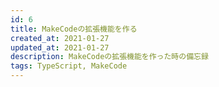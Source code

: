 ```yaml
---
id: 6
title: MakeCodeの拡張機能を作る
created_at: 2021-01-27
updated_at: 2021-01-27
description: MakeCodeの拡張機能を作った時の備忘録
tags: TypeScript, MakeCode
---
```

